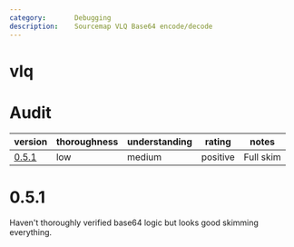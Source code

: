```yaml
---
category:       Debugging
description:    Sourcemap VLQ Base64 encode/decode
---
```


# vlq

# Audit

| version   | thoroughness | understanding | rating | notes |
| --------- | ------------ | ------------- | ------ | ----- |
| [0.5.1]   | low | medium | positive | Full skim

[0.5.1]: #051



# 0.5.1

Haven't thoroughly verified base64 logic but looks good skimming everything.